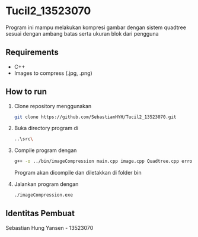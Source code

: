 # Tucil2_13523070

Program ini mampu melakukan kompresi gambar dengan sistem quadtree sesuai dengan ambang batas serta ukuran blok dari pengguna

## Requirements
- C++
- Images to compress (.jpg, .png)

## How to run
1. Clone repository menggunakan
   ```sh
   git clone https://github.com/SebastianHYH/Tucil2_13523070.git
2. Buka directory program di
   ```sh
   ..\src\
3. Compile program dengan
   ```sh
   g++ -o ../bin/imageCompression main.cpp image.cpp Quadtree.cpp errorMeasurements.cpp
   ```
   Program akan dicompile dan diletakkan di folder bin

4. Jalankan program dengan
    ```sh
    ./imageCompression.exe
## Identitas Pembuat
Sebastian Hung Yansen - 13523070
